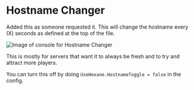 # Hostname Changer

Added this as someone requested it. This will change the hostname every (X) seconds as defined at the top of the file.

![Image of console for Hostname Changer](https://i.imgur.com/QFGumfV.png)

This is mostly for servers that want it to always be fresh and to try and attract more players.

You can turn this off by doing `UseHexane.HostnameToggle = false` in the config.